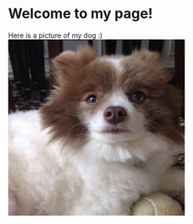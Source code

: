 <head>
  <title>Sara Ardebili</title>

  <h1>Welcome to my page! </h1>
  <body>Here is a picture of my dog :)</body>
<img src="/images/panda.jpg" alt="doggy" height = 360 width = 360>
</head>
    
